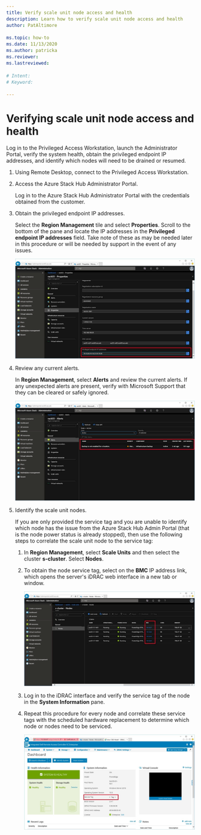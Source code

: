 ```yaml
---
title: Verify scale unit node access and health
description: Learn how to verify scale unit node access and health
author: PatAltimore

ms.topic: how-to
ms.date: 11/13/2020
ms.author: patricka
ms.reviewer: 
ms.lastreviewed: 

# Intent: 
# Keyword: 

---
```


# Verifying scale unit node access and health

Log in to the Privileged Access Workstation, launch the Administrator
Portal, verify the system health, obtain the privileged endpoint IP
addresses, and identify which nodes will need to be drained or
resumed.

1.  Using Remote Desktop, connect to the Privileged Access Workstation.

2.  Access the Azure Stack Hub Administrator Portal.

    Log in to the Azure Stack Hub Administrator Portal with the
    credentials obtained from the customer.
        
3.  Obtain the privileged endpoint IP addresses.


    Select the **Region Management** tile and
    select **Properties**. Scroll to the bottom of the pane and locate the
    IP addresses in the **Privileged endpoint IP addresses** field. Take
    note of these as may be needed later in this procedure or will be
    needed by support in the event of any issues.

    [![Screenshot that shows the 'Administration' page with the 'Privileged endpoint I P addresses' section highlighted.](media/image-18-inline.png)](media/image-18-expanded.png#lightbox)
    
4.  Review any current alerts.

    In **Region Management**, select **Alerts** and review the current
    alerts. If any unexpected alerts are present, verify with Microsoft Support that they can be cleared or safely ignored.
    
    [![Screenshot that shows the 'Properties' page with the 'Name' section highlighted.](media/image-19-inline.png)](media/image-19-expanded.png#lightbox)
    
5.  Identify the scale unit nodes.

    If you are only provided the service tag and you are unable to
    identify which node has the issue from the Azure Stack Hub Admin
    Portal (that is the node power status is already stopped), then use
    the following steps to correlate the scale unit node to the service
    tag:
    
    1.  In **Region Management**, select **Scale Units** and then select the
        cluster **s-cluster**. Select **Nodes**.
    
    1.  To obtain the node service tag, select
        on the **BMC** IP address link, which opens the server's iDRAC web
        interface in a new tab or window.

        [![Screenshot that shows the 'Nodes' page with the 'BMC' column highlighted.](media/image-20-inline.png)](media/image-20-expanded.png#lightbox) 
    
    1.  Log in to the iDRAC interface and verify the service tag of the node
        in the **System Information** pane.
    
    1.  Repeat this procedure for every node
        and correlate these service tags with the scheduled hardware
        replacement to determine which node or nodes need to be serviced.

        [![Screenshot that shows the 'Dashboard' with the 'Service Tag' highlighted.](media/image-21-inline.png)](media/image-21-expanded.png#lightbox)
    
